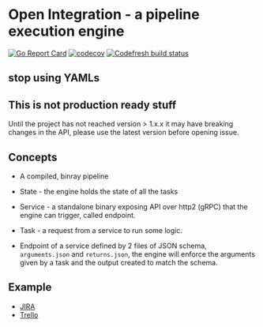 # Open Integration - a pipeline execution engine

[![Go Report Card](https://goreportcard.com/badge/github.com/open-integration/core)](https://goreportcard.com/report/github.com/open-integration/core)
[![codecov](https://codecov.io/gh/open-integration/core/branch/master/graph/badge.svg)](https://codecov.io/gh/open-integration/core)
[![Codefresh build status]( https://g.codefresh.io/api/badges/pipeline/olegs-codefresh/open-integration%2Fcore?type=cf-1)]( https%3A%2F%2Fg.codefresh.io%2Fpublic%2Faccounts%2Folegs-codefresh%2Fpipelines%2F5df37658c4bb05f822229465)

## stop using YAMLs

## This is not production ready stuff
Until the project has not reached version > 1.x.x it may have breaking changes in the API, please use the latest version before opening issue.

## Concepts
* A compiled, binray pipeline
* State - the engine holds the state of all the tasks
* Service - a standalone binary exposing API over http2 (gRPC) that the engine can trigger, called endpoint.
* Task - a request from a service to run some logic.

* Endpoint of a service defined by 2 files of JSON schema, `arguments.json` and `returns.json`, the engine will enforce the arguments given by a task and the output created to match the schema.

## Example
* [JIRA](https://github.com/olegsu/jira-sync)
* [Trello](https://github.com/olegsu/trello-sync)
